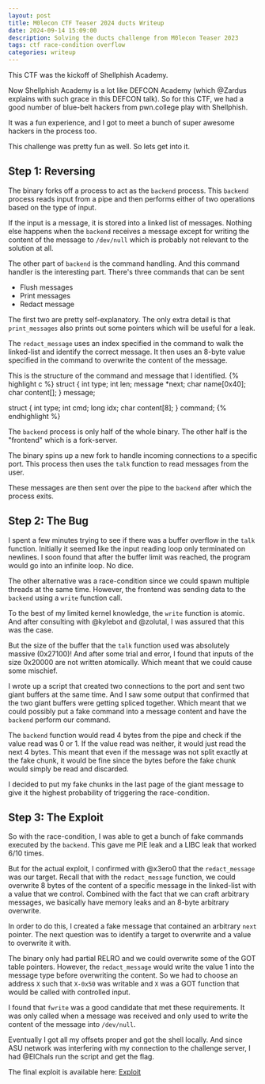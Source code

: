 ```yaml
---
layout: post
title: M0lecon CTF Teaser 2024 ducts Writeup
date: 2024-09-14 15:09:00
description: Solving the ducts challenge from M0lecon Teaser 2023
tags: ctf race-condition overflow
categories: writeup
---
```


This CTF was the kickoff of Shellphish Academy.

Now Shellphish Academy is a lot like DEFCON Academy (which @Zardus explains with such grace in this DEFCON talk).
So for this CTF, we had a good number of blue-belt hackers from pwn.college play with Shellphish.

It was a fun experience, and I got to meet a bunch of super awesome hackers in the process too.

This challenge was pretty fun as well. So lets get into it.

## Step 1: Reversing

The binary forks off a process to act as the `backend` process.
This `backend` process reads input from a pipe and then performs either of two operations based on the type of input.

If the input is a message, it is stored into a linked list of messages.
Nothing else happens when the `backend` receives a message except for writing the content of the message to `/dev/null` which is probably not relevant to the solution at all.

The other part of `backend` is the command handling.
And this command handler is the interesting part.
There's three commands that can be sent

<ul>
    <li>Flush messages</li>
    <li>Print messages</li>
    <li>Redact message</li>
</ul>

The first two are pretty self-explanatory.
The only extra detail is that `print_messages` also prints out some pointers which will be useful for a leak.

The `redact_message` uses an index specified in the command to walk the linked-list and identify the correct message.
It then uses an 8-byte value specified in the command to overwrite the content of the message.

This is the structure of the command and message that I identified.
{% highlight c %}
struct {
    int type;
    int len;
    message *next;
    char name[0x40];
    char content[];
} message;

struct {
    int type;
    int cmd;
    long idx;
    char content[8];
} command;
{% endhighlight %}


The `backend` process is only half of the whole binary.
The other half is the "frontend" which is a fork-server.

The binary spins up a new fork to handle incoming connections to a specific port.
This process then uses the `talk` function to read messages from the user.

These messages are then sent over the pipe to the `backend` after which the process exits.


## Step 2: The Bug

I spent a few minutes trying to see if there was a buffer overflow in the `talk` function.
Initially it seemed like the input reading loop only terminated on newlines.
I soon found that after the buffer limit was reached, the program would go into an infinite loop.
No dice.

The other alternative was a race-condition since we could spawn multiple threads at the same time.
However, the frontend was sending data to the `backend` using a `write` function call.

To the best of my limited kernel knowledge, the `write` function is atomic.
And after consulting with @kylebot and @zolutal, I was assured that this was the case.

But the size of the buffer that the `talk` function used was absolutely massive (0x27100)!
And after some trial and error, I found that inputs of the size 0x20000 are not written atomically.
Which meant that we could cause some mischief.

I wrote up a script that created two connections to the port and sent two giant buffers at the same time.
And I saw some output that confirmed that the two giant buffers were getting spliced together.
Which meant that we could possibly put a fake command into a message content and have the `backend` perform our command.

The `backend` function would read 4 bytes from the pipe and check if the value read was 0 or 1.
If the value read was neither, it would just read the next 4 bytes.
This meant that even if the message was not split exactly at the fake chunk, it would be fine since the bytes before the fake chunk would simply be read and discarded.

I decided to put my fake chunks in the last page of the giant message to give it the highest probability of triggering the race-condition.


## Step 3: The Exploit

So with the race-condition, I was able to get a bunch of fake commands executed by the `backend`.
This gave me PIE leak and a LIBC leak that worked 6/10 times.

But for the actual exploit, I confirmed with @x3ero0 that the `redact_message` was our target.
Recall that with the `redact_message` function, we could overwrite 8 bytes of the content of a specific message in the linked-list with a value that we control.
Combined with the fact that we can craft arbitrary messages, we basically have memory leaks and an 8-byte arbitrary overwrite.

In order to do this, I created a fake message that contained an arbitrary `next` pointer.
The next question was to identify a target to overwrite and a value to overwrite it with.

The binary only had partial RELRO and we could overwrite some of the GOT table pointers.
However, the `redact_message` would write the value 1 into the message type before overwriting the content.
So we had to choose an address `X` such that `X-0x50` was writable and `X` was a GOT function that would be called with controlled input.

I found that `fwrite` was a good candidate that met these requirements.
It was only called when a message was received and only used to write the content of the message into `/dev/null`.

Eventually I got all my offsets proper and got the shell locally.
And since ASU network was interfering with my connection to the challenge server, I had @ElChals run the script and get the flag.

The final exploit is available here: <a href="/assets/python/ducts/exploit.py">Exploit</a>
